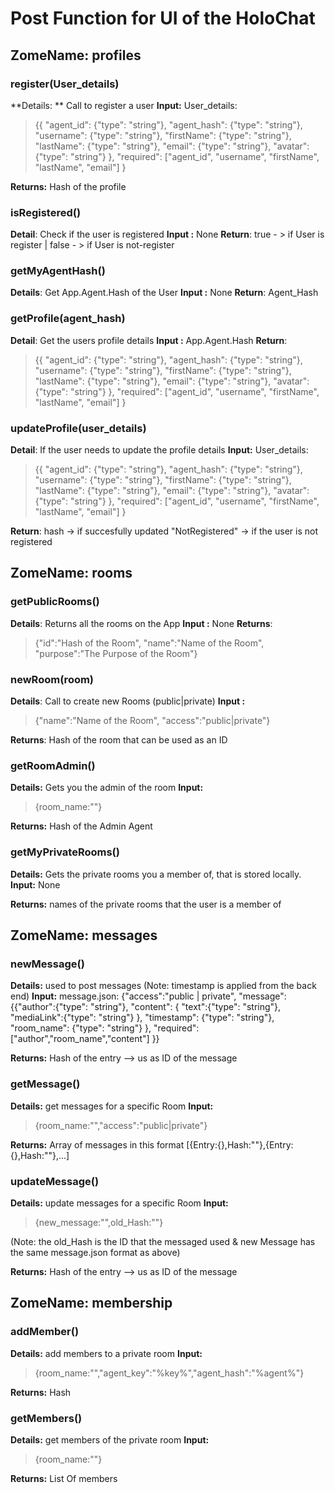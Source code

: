 # Post Function for UI of the HoloChat

## ZomeName:  profiles

### register(User_details)
**Details: ** Call to register a user
**Input:**
User_details:
> {{
    "agent_id": {"type": "string"},
    "agent_hash": {"type": "string"},
    "username": {"type": "string"},
    "firstName": {"type": "string"},
    "lastName": {"type": "string"},
    "email": {"type": "string"},
    "avatar": {"type": "string"}
  },
    "required": ["agent_id", "username", "firstName", "lastName", "email"]
}

**Returns:** Hash of the profile


### isRegistered()
**Detail**: Check if the user is registered
**Input :** None
**Return**: true - > if User is register | false - > if User is not-register

### getMyAgentHash()
**Details**: Get App.Agent.Hash of the User
**Input :** None
**Return**: Agent_Hash


### getProfile(agent_hash)
**Detail**: Get the users profile details
**Input :** App.Agent.Hash
**Return**:
> {{
    "agent_id": {"type": "string"},
    "agent_hash": {"type": "string"},
    "username": {"type": "string"},
    "firstName": {"type": "string"},
    "lastName": {"type": "string"},
    "email": {"type": "string"},
    "avatar": {"type": "string"}
  },
    "required": ["agent_id", "username", "firstName", "lastName", "email"]
}


### updateProfile(user_details)
**Detail**: If the user needs to update the profile details
**Input:**
 User_details:
> {{
    "agent_id": {"type": "string"},
    "agent_hash": {"type": "string"},
    "username": {"type": "string"},
    "firstName": {"type": "string"},
    "lastName": {"type": "string"},
    "email": {"type": "string"},
    "avatar": {"type": "string"}
  },
    "required": ["agent_id", "username", "firstName", "lastName", "email"]
}

**Return**: hash -> if succesfully updated
        "NotRegistered" -> if the user is not registered


## ZomeName: rooms

### getPublicRooms()
**Details**: Returns all the rooms on the App
**Input :** None
**Returns**:
>   {"id":"Hash of the Room",
      "name":"Name of the Room",
      "purpose":"The Purpose of the Room"}

### newRoom(room)
**Details**: Call to create new Rooms (public|private)
**Input :**
> {"name":"Name of the Room",
        "access":"public|private"}

**Returns**: Hash of the room that can be used as an ID

### getRoomAdmin()
**Details:** Gets you the admin of the room
**Input:**
>{room_name:""}

**Returns:** Hash of the Admin Agent


### getMyPrivateRooms()
**Details:** Gets the private rooms you a member of, that is stored locally.
**Input:** None

**Returns:** names of the private rooms that the user is a member of



## ZomeName: messages

### newMessage()
**Details:** used to post messages (Note: timestamp is applied from the back end)
**Input:**
message.json: {"access":"public | private",
              "message":{{"author":{"type": "string"},
                      		"content": {
                      	         "text":{"type": "string"},
                      				"mediaLink":{"type": "string"}
                      			},
                      		"timestamp": {"type": "string"},
                      		"room_name": {"type": "string"}
                      	},
                          "required": ["author","room_name","content"]
                      }}
>  

**Returns:** Hash of the entry --> us as ID of the message

### getMessage()
**Details:** get messages for a specific Room
**Input:**
> {room_name:"","access":"public|private"}

**Returns:** Array of messages in this format [{Entry:{},Hash:""},{Entry:{},Hash:""},...]


### updateMessage()
**Details:** update messages for a specific Room
**Input:**
>{new_message:"",old_Hash:""}

(Note: the old_Hash is the ID that the messaged used & new Message has the same message.json format as above)

**Returns:** Hash of the entry --> us as ID of the message


## ZomeName: membership

### addMember()
**Details:** add members to a private room
**Input:**
> {room_name:"","agent_key":"%key%","agent_hash":"%agent%"}

**Returns:** Hash

### getMembers()
**Details:** get members of the private room
**Input:**
> {room_name:""}

**Returns:** List Of members
